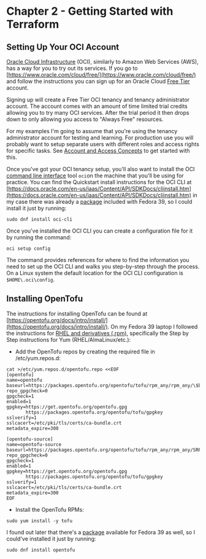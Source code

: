 # Chapter 2 - Getting Started with Terraform

## Setting Up Your OCI Account

[Oracle Cloud Infrastructure](https://www.oracle.com/cloud/) (OCI), similarly to Amazon Web Services
(AWS), has a way for you to try out its services. If you go to [https://www.oracle.com/cloud/free/](https://www.oracle.com/cloud/free/)
and follow the instructions you can sign up for an Oracle Cloud 
[Free Tier](https://docs.oracle.com/en-us/iaas/Content/FreeTier/freetier.htm)  account.

Signing up will create a Free Tier OCI tenancy and tenancy administrator account. The account comes
with an amount of time limited trial credits allowing you to try many OCI services. After the trial
period it then drops down to only allowing you access to "Always Free" resources.

For my examples I'm going to assume that you're using the tenancy administrator account for testing
and learning. For production use you will probably want to setup separate users with different 
roles and access rights for specific tasks. See 
[Account and Access Concepts](https://docs.oracle.com/en-us/iaas/Content/GSG/Concepts/concepts-account.htm)
to get started with this.

Once you've got your OCI tenancy setup, you'll also want to install the OCI [command line 
interface](https://docs.oracle.com/en-us/iaas/Content/API/Concepts/cliconcepts.htm) tool `oci`on
the machine that you'll be using for practice. You can find the Quickstart install instructions for 
the OCI CLI at
[https://docs.oracle.com/en-us/iaas/Content/API/SDKDocs/cliinstall.htm](https://docs.oracle.com/en-us/iaas/Content/API/SDKDocs/cliinstall.htm)
in my case there was already a [package](https://src.fedoraproject.org/rpms/oci-cli) included with
Fedora 39, so I could install it just by running:

```shell
sudo dnf install oci-cli
```

Once you've installed the OCI CLI you can create a configuration file for it by running the command:

```shell
oci setup config
```

The command provides references for where to find the information you need to set up the OCI CLI 
and walks you step-by-step through the process. On a Linux system the default location for the 
OCI CLI configuration is `$HOME\.oci\config`.

## Installing OpenTofu

The instructions for installing OpenTofu can be found at
[https://opentofu.org/docs/intro/install/](https://opentofu.org/docs/intro/install/). On my 
Fedora 39 laptop I followed the instructions for 
[RHEL and derivatives (.rpm)](https://opentofu.org/docs/intro/install/rpm/), specifically the 
Step by Step instructions for Yum (RHEL/AlmaLinux/etc.):

* Add the OpenTofu repos by creating the required file in /etc/yum.repos.d:

```shell
cat >/etc/yum.repos.d/opentofu.repo <<EOF
[opentofu]
name=opentofu
baseurl=https://packages.opentofu.org/opentofu/tofu/rpm_any/rpm_any/\$basearch
repo_gpgcheck=0
gpgcheck=1
enabled=1
gpgkey=https://get.opentofu.org/opentofu.gpg
       https://packages.opentofu.org/opentofu/tofu/gpgkey
sslverify=1
sslcacert=/etc/pki/tls/certs/ca-bundle.crt
metadata_expire=300

[opentofu-source]
name=opentofu-source
baseurl=https://packages.opentofu.org/opentofu/tofu/rpm_any/rpm_any/SRPMS
repo_gpgcheck=0
gpgcheck=1
enabled=1
gpgkey=https://get.opentofu.org/opentofu.gpg
       https://packages.opentofu.org/opentofu/tofu/gpgkey
sslverify=1
sslcacert=/etc/pki/tls/certs/ca-bundle.crt
metadata_expire=300
EOF
```

* Install the OpenTofu RPMs:

```shell
sudo yum install -y tofu
```

I found out later that there's a [package](https://src.fedoraproject.org/rpms/opentofu) available
for Fedora 39 as well, so I could've installed it just by running:

```shell
sudo dnf install opentofu
```

